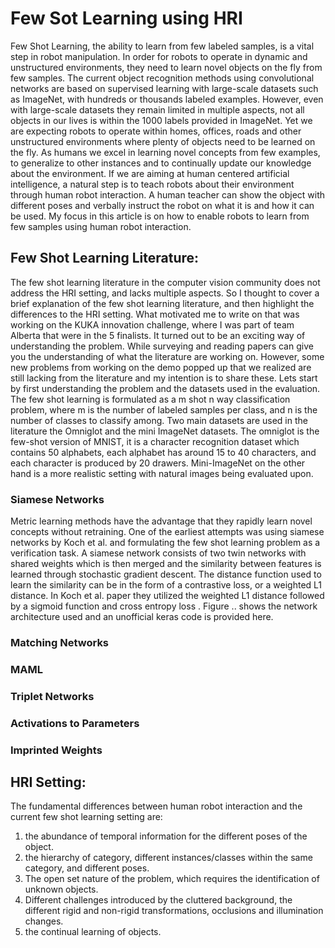 # Few Sot Learning using HRI

Few Shot Learning, the ability to learn from few labeled samples, is a vital step in robot manipulation. In order for robots to operate in dynamic and unstructured environments, they need to learn novel objects on the fly from few samples. The current object recognition methods using convolutional networks are based on supervised learning with large-scale datasets such as ImageNet, with hundreds or thousands labeled examples. However, even with large-scale datasets they remain limited in multiple aspects, not all objects in our lives is within the 1000 labels provided in ImageNet. Yet we are expecting robots to operate within homes, offices, roads and other unstructured environments where plenty of objects need to be learned on the fly. As humans we excel in learning novel concepts from few examples, to generalize to other instances and to continually update our knowledge about the environment. If we are aiming at human centered artificial intelligence, a natural step is to teach robots about their environment through human robot interaction. A human teacher can show the object with different poses and verbally instruct the robot on what it is and how it can be used. My focus in this article is on how to enable robots to learn from few samples using human robot interaction.

## Few Shot Learning Literature:
The few shot learning literature in the computer vision community does not address the HRI setting, and lacks multiple aspects. So I thought to cover a brief explanation of the few shot learning literature, and then highlight the differences to the HRI setting. What motivated me to write on that was working on the KUKA innovation challenge, where I was part of team Alberta that were in the 5 finalists. It turned out to be an exciting way of understanding the problem. While surveying and reading papers can give you the understanding of what the literature are working on. However, some new problems from working on the demo popped up that we realized are still lacking from the literature and my intention is to share these. Lets start by first understanding the problem and the datasets used in the evaluation. The few shot learning is formulated as a m shot n way classification problem, where m is the number of labeled samples per class, and n is the number of classes to classify among. Two main datasets are used in the literature the Omniglot and the mini ImageNet datasets. The omniglot is the few-shot version of MNIST, it is a character recognition dataset which contains 50 alphabets, each alphabet has around 15 to 40 characters, and each character is produced by 20 drawers. Mini-ImageNet on the other hand is a more realistic setting with natural images being evaluated upon. 

### Siamese Networks
Metric learning methods have the advantage that they rapidly learn novel concepts without retraining. One of the earliest attempts was using siamese networks by Koch et al. and formulating the few shot learning problem as a verification task. A siamese network consists of two twin networks with shared weights which is then merged and the similarity between features is learned through stochastic gradient descent. The distance function used to learn the similarity can be in the form of a contrastive loss, or a weighted L1 distance. In Koch et al. paper they utilized the weighted L1 distance followed by a sigmoid function and cross entropy loss . Figure .. shows the network architecture used and an unofficial keras code is provided here.

### Matching Networks

### MAML

### Triplet Networks

### Activations to Parameters

### Imprinted Weights

## HRI Setting:
The fundamental differences between human robot interaction and the current few shot learning setting are: 
1. the abundance of temporal information for the different poses of the object. 
2. the hierarchy of category, different instances/classes within the same category, and different poses. 
3. The open set nature of the problem, which requires the identification of unknown objects. 
4. Different challenges introduced by the cluttered background, the different rigid and non-rigid transformations, occlusions and illumination changes. 
5. the continual learning of objects.




